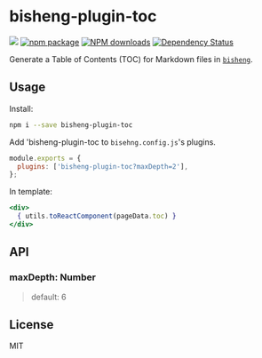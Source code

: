 # bisheng-plugin-toc

[![](https://img.shields.io/travis/benjycui/bisheng-plugin-toc.svg?style=flat-square)](https://travis-ci.org/benjycui/bisheng-plugin-toc)
[![npm package](https://img.shields.io/npm/v/bisheng-plugin-toc.svg?style=flat-square)](https://www.npmjs.org/package/bisheng-plugin-toc)
[![NPM downloads](http://img.shields.io/npm/dm/bisheng-plugin-toc.svg?style=flat-square)](https://npmjs.org/package/bisheng-plugin-toc)
[![Dependency Status](https://david-dm.org/benjycui/bisheng-plugin-toc.svg?style=flat-square)](https://david-dm.org/benjycui/bisheng-plugin-toc)

Generate a Table of Contents (TOC) for Markdown files in [`bisheng`](https://github.com/benjycui/bisheng).

## Usage

Install:

```bash
npm i --save bisheng-plugin-toc
```

Add 'bisheng-plugin-toc to `bisehng.config.js`'s plugins.

```js
module.exports = {
  plugins: ['bisheng-plugin-toc?maxDepth=2'],
};
```

In template:

```jsx
<div>
  { utils.toReactComponent(pageData.toc) }
</div>
```

## API

### maxDepth: Number

> default: 6

## License

MIT

